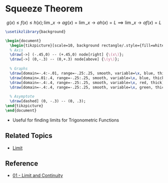# Squeeze Theorem

$$
g(x)\le f(x)\le h(x); \lim\_{x\to a}g(x)=\lim\_{x\to a}h(x)=L\implies\lim\_{x\to a}f(x)=L
$$

````tikz
\usetikzlibrary{background}

\begin{document}
  \begin{tikzpicture}[scale=10, background rectangle/.style={fill=white}, show background rectangle]
  % Axis
  \draw[->] (-.45,0) -- (+.45,0) node[right] {\(x\)};
  \draw[->] (0,-.3) -- (0,+.3) node[above] {\(y\)};
  
  % Graphs
  \draw[domain=-.4:-.01, range=-.25:.25, smooth, variable=\x, blue, thick] plot ({\x}, {-\x*\x * sin(1/(-\x) r)});
  \draw[domain=.01:.4, range=-.25:.25, smooth, variable=\x, blue, thick] plot ({\x}, {\x*\x * sin(1/\x r)});
  \draw[domain=-.4:.4, range=-.25:.25, smooth, variable=\x, red, thick] plot ({\x}, {\x*\x});
  \draw[domain=-.4:.4, range=-.25:.25, smooth, variable=\x, green, thick] plot ({\x}, {-\x*\x});
  
  % Asymptote
  \draw[dashed] (0, -.3) -- (0, .3);
\end{tikzpicture}
\end{document}

````

* Useful for finding limits for Trigonometric Functions

## Related Topics

* [Limit](Limit.md)

## Reference

* [01 - Limit and Continuity](../../../../00%20-%20Summary/SCMA104%20-%20System%20of%20Ordinary%20Differential%20Equations%20and%20Applications%20in%20Medical%20Science/01%20-%20Limit%20and%20Continuity.md)
